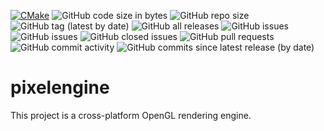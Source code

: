 [![CMake](https://github.com/petergpinto/pixelengine/actions/workflows/cmake.yml/badge.svg)](https://github.com/petergpinto/pixelengine/actions/workflows/cmake.yml)
![GitHub code size in bytes](http://canadavps.pintoenterprisetech.com:8080/github/languages/code-size/petergpinto/pixelengine)
![GitHub repo size](http://canadavps.pintoenterprisetech.com:8080/github/repo-size/petergpinto/pixelengine)
![GitHub tag (latest by date)](http://canadavps.pintoenterprisetech.com:8080/github/v/tag/petergpinto/pixelengine)
![GitHub all releases](http://canadavps.pintoenterprisetech.com:8080/github/downloads/petergpinto/pixelengine/total)
![GitHub issues](http://canadavps.pintoenterprisetech.com:8080/github/issues/petergpinto/pixelengine)
![GitHub issues](http://canadavps.pintoenterprisetech.com:8080/github/issues-raw/petergpinto/pixelengine)
![GitHub closed issues](http://canadavps.pintoenterprisetech.com:8080/github/issues-closed-raw/petergpinto/pixelengine)
![GitHub pull requests](http://canadavps.pintoenterprisetech.com:8080/github/issues-pr/petergpinto/pixelengine)
![GitHub commit activity](http://canadavps.pintoenterprisetech.com:8080/github/commit-activity/w/petergpinto/pixelengine)
![GitHub commits since latest release (by date)](http://canadavps.pintoenterprisetech.com:8080/github/commits-since/petergpinto/pixelengine/latest/master)

# pixelengine

This project is a cross-platform OpenGL rendering engine.  
